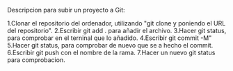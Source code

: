 Descripcion para subir un proyecto a Git:

1.Clonar el repositorio del ordenador, utilizando "git clone y poniendo el URL del repositorio".
2.Escribir git add . para añadir el archivo.
3.Hacer git status, para comprobar en el terninal que lo añadido.
4.Escribir git commit -M"
5.Hacer git status, para comprobar de nuevo que se a hecho el commit.
6.Escribir git push con el nombre de la rama.
7.Hacer un nuevo git status para comprobacion.